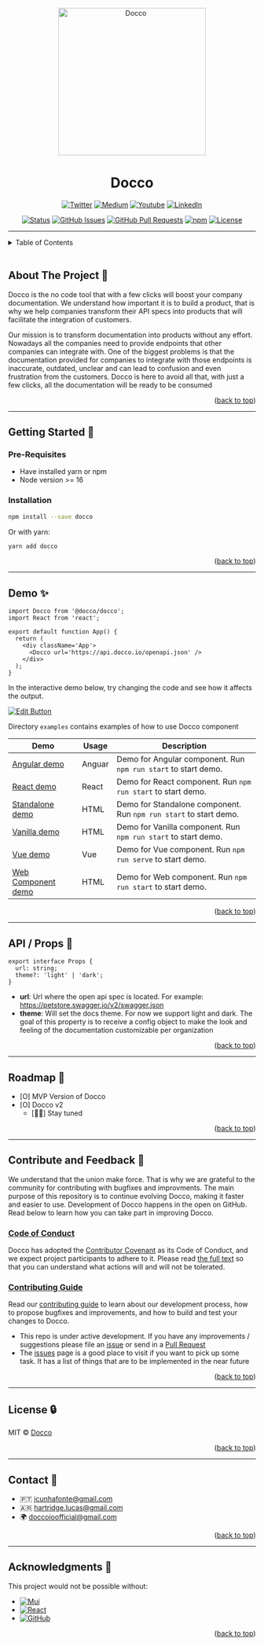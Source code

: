 <!-- Back to the toop --->
<a name="readme-top"></a>

<p align="center">
 <img src="https://avatars.githubusercontent.com/u/115881080?s=400&u=d3a86c9770bb0171f2db7e5393a820de88e3eb3a&v=4" height="300px" width: 50% alt="Docco"></a>
</p>

<h1 align="center">Docco</h1>

<div align="center">

  [![Twitter][Twitter]][Twitter-url]
  [![Medium][Medium]][Medium-url]
  [![Youtube][Youtube]][Youtube-url]
  [![LinkedIn][LinkedIn]][LinkedIn-url]

  [![Status][Status]]()
  [![GitHub Issues][GitHub-issues]][GitHub-issues-url]
  [![GitHub Pull Requests][GitHub-pr]][Github-pr-url]
  [![npm][npm]][npm-url]
  [![License][License]][License-url]

</div>

---


<!-- TABLE OF CONTENTS -->
<details>
  <summary>Table of Contents</summary>
  <ol>
    <li>
      <a href="#about-the-project">About The Project</a>
    </li>
    <li>
      <a href="#getting-started">Getting Started</a>
      <ul>
        <li><a href="#pre-requisites">Pre Requisites</a></li>
        <li><a href="#installation">Installation</a></li>
      </ul>
    </li>
    <li><a href="#demo">Demo</a></li>
    <li><a href="#api-props">API and props</a></li>
    <li><a href="#roadmap">Roadmap</a></li>
    <li><a href="#contribute">Contribute</a></li>
    <li><a href="#license">License</a></li>
    <li><a href="#contact">Contact</a></li>
    <li><a href="#acknowledgements">Acknowledgements</a></li>
  </ol>
</details>

</br>

<!-- ABOUT THE PROJECT -->
## About The Project 📝

Docco is the no code tool that with a few clicks will boost your company documentation. We understand how important it is to build a product, that is why we help companies transform their API specs into products that will facilitate the integration of customers.

Our mission is to transform documentation into products without any effort. Nowadays all the companies need to provide endpoints that other companies can integrate with. One of the biggest problems is that the documentation provided for companies to integrate with those endpoints is inaccurate, outdated, unclear and can lead to confusion and even frustration from the customers. Docco is here to avoid all that, with just a few clicks, all the documentation will be ready to be consumed

<p align="right">(<a href="#readme-top">back to top</a>)</p>

---
<!-- GETTING STARTED -->
## Getting Started 🚀

<!-- PRE--REQUISITES -->
### Pre-Requisites <a name = "pre-requisites"></a>

* Have installed yarn or npm
* Node version >= 16

<!-- INSTALLATION -->
### Installation <a name = "installation"></a>

```bash
npm install --save docco
```

Or with yarn:

```bash
yarn add docco
```

<p align="right">(<a href="#readme-top">back to top</a>)</p>

---

<!-- DEMO -->
## Demo ✨ <a name = "demo"></a>

```tsx
import Docco from '@docco/docco';
import React from 'react';

export default function App() {
  return (
    <div className='App'>
      <Docco url='https://api.docco.io/openapi.json' />
    </div>
  );
}

```

In the interactive demo below, try changing the code and see how it affects the output.

[![Edit Button](https://codesandbox.io/static/img/play-codesandbox.svg)](https://codesandbox.io/s/docco-docco-react-wwl68t)


Directory `examples` contains examples of how to use Docco component

| Demo                                     | Usage  | Description                                                       |
| ---------------------------------------- | ------ | ----------------------------------------------------------------- |
| [Angular demo](./examples/angular/)      | Anguar | Demo for Angular component. Run `npm run start` to start demo.    |
| [React demo](./examples/react/)          | React  | Demo for React component. Run `npm run start` to start demo.      |
| [Standalone demo](./examples/standalone/)| HTML   | Demo for Standalone component. Run `npm run start` to start demo. |
| [Vanilla demo](./examples/vanilla/)      | HTML   | Demo for Vanilla component. Run `npm run start` to start demo.    |
| [Vue demo](./examples/vue/)              | Vue    | Demo for Vue component. Run `npm run serve` to start demo.        |
| [Web Component demo](./examples/wc/)     | HTML   | Demo for Web component. Run `npm run start` to start demo.        |

<p align="right">(<a href="#readme-top">back to top</a>)</p>

---
<!-- API AND PROPS -->
## API / Props 🧪 <a name = "api-props"></a>

```tsx
export interface Props {
  url: string;
  theme?: 'light' | 'dark';
}

```
- **url**: Url where the open api spec is located. For example: https://petstore.swagger.io/v2/swagger.json
- **theme**: Will set the docs theme. For now we support light and dark. The goal of this property is to receive a config object to make the look and feeling of the documentation customizable per organization

<p align="right">(<a href="#readme-top">back to top</a>)</p>

---
<!-- ROADMAP -->
## Roadmap 📍 <a name = "roadmap"></a>

- [O] MVP Version of Docco
- [O] Docco v2
  - [🤫😶] Stay tuned

<p align="right">(<a href="#readme-top">back to top</a>)</p>

---
<!-- CONTRIBUTE AND FEEDBACK -->
## Contribute and Feedback 🤝 <a name = "contribute"></a>

We understand that the union make force. That is why we are grateful to the community for contributing with bugfixes and improvments. The main purpose of this repository is to continue evolving Docco, making it faster and easier to use. Development of Docco happens in the open on GitHub. Read below to learn how you can take part in improving Docco.

### [Code of Conduct](./CODE_OF_CONDUCT.md)

Docco has adopted the [Contributor Covenant](https://www.contributor-covenant.org/) as its Code of Conduct, and we expect project participants to adhere to it.
Please read [the full text](./CODE_OF_CONDUCT.md) so that you can understand what actions will and will not be tolerated.

### [Contributing Guide](./CONTRIBUTING.md)

Read our [contributing guide](./CONTRIBUTING.md) to learn about our development process, how to propose bugfixes and improvements, and how to build and test your changes to Docco.

- This repo is under active development. If you have any improvements / suggestions please file an [issue](https://github.com/doccoio/docco-mono/issues/new/choose) or send in a [Pull Request](https://github.com/doccoio/docco-mono/pulls)
- The [issues](https://github.com/doccoio/docco-mono/issues/new/choose) page is a good place to visit if you want to pick up some task. It has a list of things that are to be implemented in the near future

<p align="right">(<a href="#readme-top">back to top</a>)</p>

---
<!-- LICENSE -->
## License 🔒

MIT © [Docco](https://github.com/doccoio)

<p align="right">(<a href="#readme-top">back to top</a>)</p>

---
<!-- Contact -->
## Contact 👻

- 🇵🇹 jcunhafonte@gmail.com
- 🇦🇷 hartridge.lucas@gmail.com
- 🌍 doccoioofficial@gmail.com

<p align="right">(<a href="#readme-top">back to top</a>)</p>

---
<!-- ACKNOWLEDGMENTS -->
## Acknowledgments 🙏

This project would not be possible without:

* [![Mui][Mui]][Mui-url]
* [![React][React.js]][React-url]
* [![GitHub][GitHub]][GitHub-url]


<p align="right">(<a href="#readme-top">back to top</a>)</p>

<!-- MARKDOWN LINKS & IMAGES -->
<!-- https://www.markdownguide.org/basic-syntax/#reference-style-links -->

[Twitter]: https://img.shields.io/badge/Twitter-1DA1F2?style=for-the-badge&logo=twitter&logoColor=white
[Twitter-url]: https://twitter.com/docco_io
[Medium]: https://img.shields.io/badge/Medium-12100E?style=for-the-badge&logo=medium&logoColor=white
[Medium-url]: https://medium.com/@doccoio/
[Youtube]: https://img.shields.io/badge/YouTube-FF0000?style=for-the-badge&logo=youtube&logoColor=white
[Youtube-url]: https://www.youtube.com/channel/UC0HesLLbsKAIYzOk8WRC5QQ
[LinkedIn]: https://img.shields.io/badge/LinkedIn-0077B5?style=for-the-badge&logo=linkedin&logoColor=white
[LinkedIn-url]: https://www.linkedin.com/company/doccoio
[Status]: https://img.shields.io/badge/status-active-success.svg
[GitHub-issues]: https://img.shields.io/github/issues/doccoio/docco
[Github-issues-url]: https://github.com/doccoio/docco/issues
[Github-pr]: https://img.shields.io/github/issues-pr/doccoio/docco
[Github-pr-url]: https://github.com/doccoio/docco/pulls
[npm]: https://img.shields.io/badge/package-npm-green.svg
[npm-url]: https://www.npmjs.com/package/docco
[License]: https://img.shields.io/badge/license-MIT-green.svg
[License-url]: https://opensource.org/licenses/MIT
[Mui]: https://img.shields.io/badge/MUI-000000?style=for-the-badge&logo=mui&logoColor=white&
[Mui-url]: https://github.com/mui/material-ui
[React.js]: https://img.shields.io/badge/React-20232A?style=for-the-badge&logo=react&logoColor=61DAFB
[React-url]: https://reactjs.org/
[Github]: https://img.shields.io/badge/github-%23121011.svg?style=for-the-badge&logo=github&logoColor=white
[Github-url]: https://github.com/